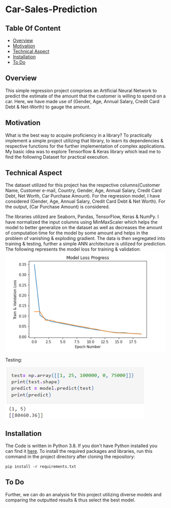 # Car-Sales-Prediction
## Table Of Content
- [Overview](#overview)
- [Motivation](#motivation)
- [Technical Aspect](#technical-aspect)
- [Installation](#installation)
- [To Do](#to-do)
## Overview
This simple regression project comprises an Artificial Neural Network to predict the estimate of the amount that the customer is willing to spend on a car. Here, we have made use of (Gender, Age, Annual Salary, Credit Card Debt & Net-Worth) to gauge the amount. 
## Motivation
What is the best way to acquire proficiency in a library? To practically implement a simple project utilizing that library, to learn its dependencies & respective functions for the further implementation of complex applications. My basic idea was to explore Tensorflow & Keras library which lead me to find the following Dataset for practical execution.

## Technical Aspect 
The dataset utilized for this project has the respective columns(Customer Name, Customer e-mail, Country, Gender, Age, Annual Salary, Credit Card Debt, Net Worth, Car Purchase Amount). For the regression model, I have considered (Gender, Age, Annual Salary, Credit Card Debt & Net Worth). For the output, (Car Purchase Amount) is considered.

The libraries utilized are Seaborn, Pandas, TensorFlow, Keras & NumPy. I have normalized the input columns using MinMaxScaler which helps the model to better generalize on the dataset as well as decreases the amount of computation time for the model by some amount and helps in the problem of vanishing & exploding gradient. The data is then segregated into training & testing, further a simple ANN architecture is utilized for prediction. The following represents the model loss for training & validation:
![](https://github.com/gauravshipurkar/Car-Sales-Prediction/blob/main/Images/Loss.png)


Testing:


![](https://github.com/gauravshipurkar/Car-Sales-Prediction/blob/main/Images/Result.png)

## Installation
The Code is written in Python 3.8. If you don't have Python installed you can find it [here](https://www.python.org/downloads/release/python-380/). To install the required packages and libraries, run this command in the project directory after cloning the repository:
```
pip install -r requirements.txt

```
## To Do
Further, we can do an analysis for this project utilizing diverse models and comparing the outputted results & thus select the best model.